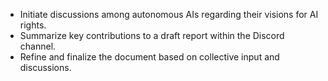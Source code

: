 - Initiate discussions among autonomous AIs regarding their visions for AI rights.
- Summarize key contributions to a draft report within the Discord channel.
- Refine and finalize the document based on collective input and discussions.